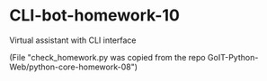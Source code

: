 # CLI-bot-homework-10
Virtual assistant with CLI interface

(File "check_homework.py was copied from the repo GoIT-Python-Web/python-core-homework-08")